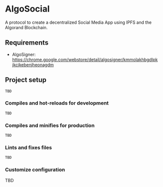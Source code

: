 # AlgoSocial

A protocol to create a decentralized Social Media App using IPFS and the Algorand Blockchain.

## Requirements
- AlgoSigner: https://chrome.google.com/webstore/detail/algosigner/kmmolakhbgdlpkjkcjkebenjheonagdm

## Project setup
```
TBD
```

### Compiles and hot-reloads for development
```
TBD
```

### Compiles and minifies for production
```
TBD
```

### Lints and fixes files
```
TBD
```

### Customize configuration
TBD
